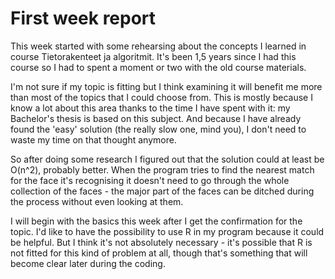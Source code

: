 # First week report

This week started with some rehearsing about the concepts I learned in course Tietorakenteet ja algoritmit. 
It's been 1,5 years since I had this course so I had to spent a moment or two with the old course materials.

I'm not sure if my topic is fitting but I think examining it will benefit me more than most of the topics that I could choose from.
This is mostly because I know a lot about this area thanks to the time I have spent with it: my Bachelor's thesis is based on this 
subject. And because I have already found the 'easy' solution (the really slow one, mind you), I don't need to waste my time on that 
thought anymore. 

So after doing some research I figured out that the solution could at least be O(n^2), probably better. When the program tries to find
the nearest match for the face it's recognising it doesn't need to go through the whole collection of the faces - the major part of the
faces can be ditched during the process without even looking at them.

I will begin with the basics this week after I get the confirmation for the topic. I'd like to have the possibility to use R in my program
because it could be helpful. But I think it's not absolutely necessary - it's possible that R is not fitted for this kind of problem at
all, though that's something that will become clear later during the coding.

